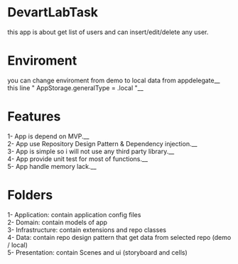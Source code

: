# DevartLabTask
this app is about get list of users and can insert/edit/delete any user.

# Enviroment
you can change enviroment from demo to local data from appdelegate__  
this line " AppStorage.generalType = .local "__  

# Features

1- App is depend on MVP.__  
2- App use Repository Design Pattern & Dependency injection.__  
3- App is simple so i will not use any third party library.__  
4- App provide unit test for most of functions.__  
5- App handle memory lack.__  


# Folders

1- Application: contain application config files<br />
2- Domain: contain models of app<br />
3- Infrastructure: contain extensions and repo classes<br />
4- Data: contain repo design pattern that get data from selected repo (demo / local)<br />
5- Presentation: contain Scenes and ui (storyboard and cells)<br />


